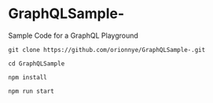 # GraphQLSample-
Sample Code for a GraphQL Playground

```
git clone https://github.com/orionnye/GraphQLSample-.git
   
cd GraphQLSample
   
npm install
   
npm run start
```
